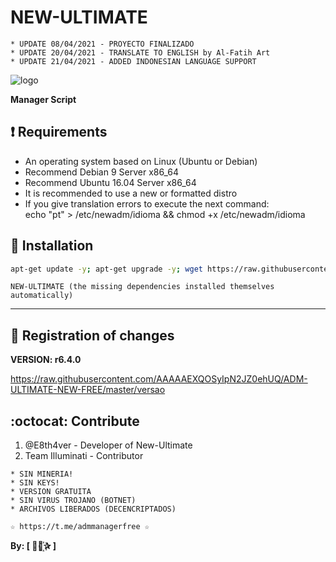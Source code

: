 ﻿# NEW-ULTIMATE
```
* UPDATE 08/04/2021 - PROYECTO FINALIZADO
* UPDATE 20/04/2021 - TRANSLATE TO ENGLISH by Al-Fatih Art
* UPDATE 21/04/2021 - ADDED INDONESIAN LANGUAGE SUPPORT
```
![logo](https://github.com/alfatihart/ADM-ULTIMATE-NEW-FREE/blob/master/Imagenes/ADM_ULTIMATE_NEW_FREE.jpg)

**Manager Script**

## :heavy_exclamation_mark: Requirements

* An operating system based on Linux (Ubuntu or Debian)
* Recommend Debian 9 Server x86_64
* Recommend Ubuntu 16.04 Server x86_64
* It is recommended to use a new or formatted distro
* If you give translation errors to execute the next command:  
  echo "pt" > /etc/newadm/idioma && chmod +x /etc/newadm/idioma

## :book: Installation

```bash
apt-get update -y; apt-get upgrade -y; wget https://raw.githubusercontent.com/alfatihart/ADM-ULTIMATE-NEW-FREE/master/installer.sh; chmod 777 installer.sh* && ./installer.sh
```

```
NEW-ULTIMATE (the missing dependencies installed themselves automatically)
```
-------------------------------------------------------------------------------

## :scroll: Registration of changes

**VERSION: r6.4.0**

https://raw.githubusercontent.com/AAAAAEXQOSyIpN2JZ0ehUQ/ADM-ULTIMATE-NEW-FREE/master/versao

## :octocat: Contribute

1. @E8th4ver - Developer of New-Ultimate
2. Team Illuminati - Contributor 

```
* SIN MINERIA! 
* SIN KEYS! 
* VERSION GRATUITA 
* SIN VIRUS TROJANO (BOTNET) 
* ARCHIVOS LIBERADOS (DECENCRIPTADOS)
```

```
☆ https://t.me/admmanagerfree ☆
```

**By: [  ⃘⃤꙰✰ ]**
